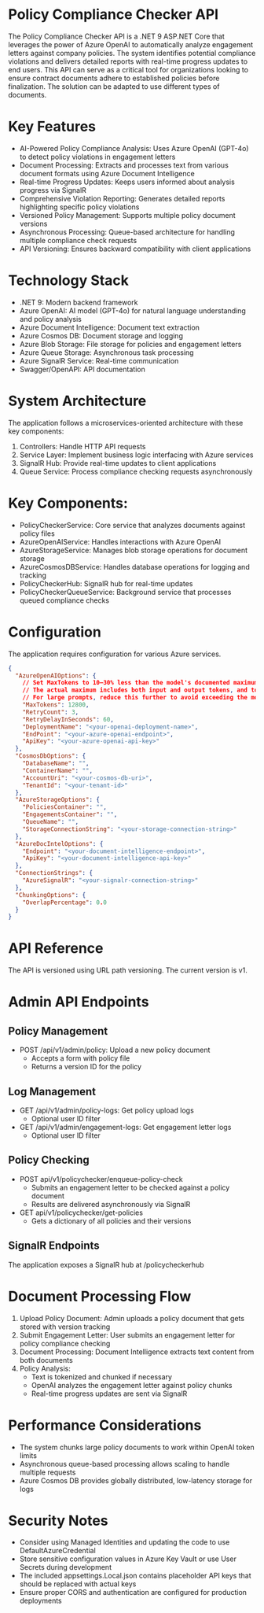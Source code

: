 # Policy Compliance Checker API

The Policy Compliance Checker API is a .NET 9 ASP.NET Core that leverages the power of Azure OpenAI to automatically analyze engagement letters against company policies. The system identifies potential compliance violations and delivers detailed reports with real-time progress updates to end users. This API can serve as a critical tool for organizations looking to ensure contract documents adhere to established policies before finalization. The solution can be adapted to use different types of documents.

# Key Features
- AI-Powered Policy Compliance Analysis: Uses Azure OpenAI (GPT-4o) to detect policy violations in engagement letters
- Document Processing: Extracts and processes text from various document formats using Azure Document Intelligence
- Real-time Progress Updates: Keeps users informed about analysis progress via SignalR
- Comprehensive Violation Reporting: Generates detailed reports highlighting specific policy violations
- Versioned Policy Management: Supports multiple policy document versions
- Asynchronous Processing: Queue-based architecture for handling multiple compliance check requests
- API Versioning: Ensures backward compatibility with client applications

# Technology Stack
- .NET 9: Modern backend framework
- Azure OpenAI: AI model (GPT-4o) for natural language understanding and policy analysis
- Azure Document Intelligence: Document text extraction
- Azure Cosmos DB: Document storage and logging
- Azure Blob Storage: File storage for policies and engagement letters
- Azure Queue Storage: Asynchronous task processing
- Azure SignalR Service: Real-time communication
- Swagger/OpenAPI: API documentation 

# System Architecture
The application follows a microservices-oriented architecture with these key components:  
1.	Controllers: Handle HTTP API requests
2.	Service Layer: Implement business logic interfacing with Azure services
3.	SignalR Hub: Provide real-time updates to client applications
4.	Queue Service: Process compliance checking requests asynchronously

# Key Components:
- PolicyCheckerService: Core service that analyzes documents against policy files
- AzureOpenAIService: Handles interactions with Azure OpenAI
- AzureStorageService: Manages blob storage operations for document storage
- AzureCosmosDBService: Handles database operations for logging and tracking
- PolicyCheckerHub: SignalR hub for real-time updates
- PolicyCheckerQueueService: Background service that processes queued compliance checks

# Configuration
The application requires configuration for various Azure services.  
```json
{
  "AzureOpenAIOptions": {
    // Set MaxTokens to 10–30% less than the model's documented maximum to account for prompt length and token estimation.
    // The actual maximum includes both input and output tokens, and token usage is estimated at request time.
    // For large prompts, reduce this further to avoid exceeding the model's context limit.
    "MaxTokens": 12800,
    "RetryCount": 3,
    "RetryDelayInSeconds": 60,
    "DeploymentName": "<your-openai-deployment-name>",
    "EndPoint": "<your-azure-openai-endpoint>",
    "ApiKey": "<your-azure-openai-api-key>"
  },
  "CosmosDbOptions": {
    "DatabaseName": "",
    "ContainerName": "",
    "AccountUri": "<your-cosmos-db-uri>",
    "TenantId": "<your-tenant-id>"
  },
  "AzureStorageOptions": {
    "PoliciesContainer": "",
    "EngagementsContainer": "",
    "QueueName": "",
    "StorageConnectionString": "<your-storage-connection-string>"
  },
  "AzureDocIntelOptions": {
    "Endpoint": "<your-document-intelligence-endpoint>",
    "ApiKey": "<your-document-intelligence-api-key>"
  },
  "ConnectionStrings": {
    "AzureSignalR": "<your-signalr-connection-string>"
  },
  "ChunkingOptions": {
    "OverlapPercentage": 0.0
  }
}
```

# API Reference
The API is versioned using URL path versioning. The current version is v1.

# Admin API Endpoints
## Policy Management

- POST /api/v1/admin/policy: Upload a new policy document
  - Accepts a form with policy file
  - Returns a version ID for the policy
 
## Log Management
- GET /api/v1/admin/policy-logs: Get policy upload logs
  - Optional user ID filter
- GET /api/v1/admin/engagement-logs: Get engagement letter logs
  - Optional user ID filter
 
## Policy Checking
- POST api/v1/policychecker/enqueue-policy-check
  - Submits an engagement letter to be checked against a policy document
  - Results are delivered asynchronously via SignalR
- GET api/v1/policychecker/get-policies
  - Gets a dictionary of all policies and their versions
 
## SignalR Endpoints
The application exposes a SignalR hub at /policycheckerhub

# Document Processing Flow
1. Upload Policy Document: Admin uploads a policy document that gets stored with version tracking  
2. Submit Engagement Letter: User submits an engagement letter for policy compliance checking  
3. Document Processing: Document Intelligence extracts text content from both documents  
4. Policy Analysis:  
    - Text is tokenized and chunked if necessary  
    - OpenAI analyzes the engagement letter against policy chunks  
    - Real-time progress updates are sent via SignalR

# Performance Considerations
- The system chunks large policy documents to work within OpenAI token limits
- Asynchronous queue-based processing allows scaling to handle multiple requests
- Azure Cosmos DB provides globally distributed, low-latency storage for logs

# Security Notes
- Consider using Managed Identities and updating the code to use DefaultAzureCredential
- Store sensitive configuration values in Azure Key Vault or use User Secrets during development
- The included appsettings.Local.json contains placeholder API keys that should be replaced with actual keys
- Ensure proper CORS and authentication are configured for production deployments
